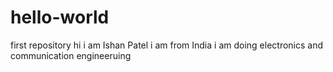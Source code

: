 # hello-world
first repository
hi i am Ishan Patel
i am from India
i am doing electronics and communication engineeruing
